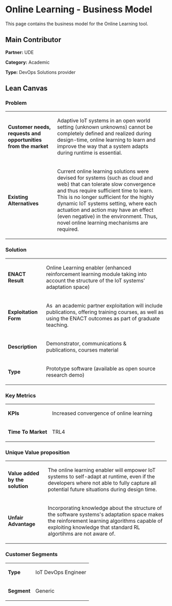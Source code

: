 
# Online Learning - Business Model

This page contains the business model for the Online Learning tool.

## Main Contributor

**Partner:** UDE

**Category:** Academic

**Type:** DevOps Solutions provider

## Lean Canvas

### Problem

<table>
  <tr>
    <td rowspan="1">
      <b>Customer needs, requests and opportunities from the market</b>
    </td>
    <td rowspan="1">
      <p>
        Adaptive IoT systems in an open world setting (unknown unknowns) cannot be completely defined and realized during design-time, online learning to learn and improve the way that a system adapts during runtime is essential.
</p>
    </td>
  </tr>
  <tr>
    <td rowspan="1">
      <b>Existing Alternatives</b> </td>
    <td rowspan="1">
      <p>
        
Current online learning solutions were devised for systems (such as cloud and web) that can tolerate slow convergence and thus require sufficient time to learn. This is no longer sufficient for the highly dynamic IoT systems setting, where each actuation and action may have an effect (even negative) in the environment. Thus, novel online learning mechanisms are required.

  </p>
    </td>
      </tr>
</table>

### Solution

<table>
  <tr>
    <td rowspan="1">
      <b>ENACT Result</b>
    </td>
    <td rowspan="1">
      <p>Online Learning enabler (enhanced reinforcement learning module taking into account the structure of the IoT systems' adaptation space)</p>
    </td>
  </tr>
  <tr>
    <td rowspan="1">
      <b>Exploitation Form</b> </td>
    <td rowspan="1">
      <p>
As  an academic partner exploitation will include publications, offering training courses, as well as using the ENACT outcomes as part of graduate teaching. 

 </p>
    </td>
      </tr>
 
   <tr>
    <td rowspan="1">
      <b>Description </b> </td>
    <td rowspan="1">
      <p>Demonstrator, communications & publications, courses material</p>
    </td>
      </tr>
     <tr>
    <td rowspan="1">
      <b>Type</b> </td>
    <td rowspan="1">
      <p>Prototype software (available as open source research demo)</p>
    </td>
      </tr>
</table>

### Key Metrics

<table>
  <tr>
    <td rowspan="1">
      <b>KPIs</b>
    </td>
    <td rowspan="1">
      <p>
        
Increased convergence of online learning
     </p>
    </td>
      </tr>
    <tr>
    <td rowspan="1">
      <b>Time To Market</b>
    </td>
    <td rowspan="1">
      <p>

TRL4
      </p>
    </td>
      </tr>    
  </table>

### Unique Value proposition

<table>
  <tr>
    <td rowspan="1">
      <b>Value added by the solution</b>
    </td>
    <td rowspan="1">
      <p>
The online learning enabler will empower IoT systems to self-adapt at runtime, even if the developers where not able to fully capture all potential future situations during design time.</p>
    </td>
  </tr>
  <tr>
    <td rowspan="1">
      <b>Unfair Advantage</b>
    </td>
    <td rowspan="1">
      <p>Incorporating knowledge about the structure of the software systems's adaptation space makes the reinforement learning algorithms capable of exploiting knowledge that standard RL algortihms are not aware of.</p>
    </td>
  </tr>
</table>

### Customer Segments

<table>
  <tr>
    <td rowspan="1">
      <b>Type</b>
    </td>
    <td rowspan="1">
      <p>IoT DevOps Engineer
</p>
    </td>
  </tr>
   
  <tr>
    <td rowspan="1">
      <b>Segment</b>
    </td>
    <td rowspan="1">
      <p>Generic
    </p>
    </td>
  </tr>
</table>

